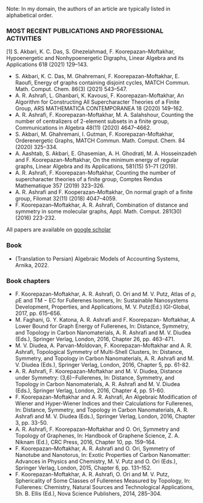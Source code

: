 Note: In my domain, the authors of an article are typically listed in alphabetical order.

### MOST RECENT PUBLICATIONS AND PROFESSIONAL ACTIVITIES
[1] S. Akbari, K. C. Das, S. Ghezelahmad, F. Koorepazan–Moftakhar, Hypoenergetic and Nonhypoenergetic Digraphs, Linear Algebra and its Applications 618 (2021) 129–143.
- S. Akbari, K. C. Das, M. Ghahremani, F. Koorepazan-Moftakhar, E. Raoufi, Energy of graphs containing disjoint cycles, MATCH Commun. Math. Comput. Chem. 86(3) (2021) 543–547.
- A. R. Ashrafi, L. Ghanbari, K. Kavousi, F. Koorepazan-Moftakhar, An Algorithm for Constructing All Supercharacter Theories of a Finite Group, ARS MATHEMATICA CONTEMPORANEA 18
(2020) 149–162.
- A. R. Ashrafi, F. Koorepazan-Moftakhar, M. A. Salahshour, Counting the number of centralizers of 2-element subsets in a finite group, Communications in Algebra 48(11) (2020) 4647–4662.
- S. Akbari, M. Ghahremani, I. Gutman, F. Koorepazan-Moftakhar, Orderenergetic Graphs, MATCH Commun. Math. Comput. Chem. 84 (2020) 325–334.
- A. Aashtab, S. Akbari, E. Ghasemian, A. H. Ghodrati, M. A. Hosseinzadeh and F. Koorepazan-Moftakhar, On the minimum energy of regular graphs, Linear Algebra and its Applications,
581(15) 51–71 (2019).
- A. R. Ashrafi, F. Koorepazan-Moftakhar, Counting the number of supercharacter theories of a finite group, Comptes Rendus Mathematique 357 (2019) 323–326.
- A. R. Ashrafi and F. Kooperazan–Moftakhar, On normal graph of a finite group, Filomat 32(11) (2018) 4047–4059.
- F. Koorepazan–Moftakhar, A. R. Ashrafi, Combination of distance and symmetry in some molecular graphs, Appl. Math. Comput. 281(30) (2016) 223-232.

All papers are available on <a href="https://scholar.google.com/citations?hl=en&user=2ELoRnYAAAAJ">google scholar</a>


### Book
- (Translation to Persian) Algebraic Models of Accounting Systems, Arnika, 2022.

### Book chapters
- F. Koorepazan-Moftakhar, A. R. Ashrafi, O. Ori and M. V. Putz, Atlas of ρ, ρE and TM − EC for Fullerenes Isomers, In: Sustainable Nanosystems Development, Properties, and Applications, M. V. Putz(Ed.) IGI-Global, 2017, pp. 615–656.
- M. Faghani, G. Y. Katona, A. R. Ashrafi and F. Koorepazan- Moftakhar, A Lower Bound for Graph Energy of Fullerenes, In: Distance, Symmetry, and Topology in Carbon Nanomaterials, A. R. Ashrafi and M. V. Diudea (Eds.), Springer Verlag, London, 2016, Chapter 26, pp. 463-471.
- M. V. Diudea, A. Parvan-Moldovan, F. Koorepazan-Moftakhar and A. R. Ashrafi, Topological Symmetry of Multi-Shell Clusters, In: Distance, Symmetry, and Topology in Carbon Nanomaterials, A. R. Ashrafi and M. V. Diudea (Eds.), Springer Verlag, London, 2016, Chapter 5, pp. 61-82.
- A. R. Ashrafi, F. Koorepazan-Moftakhar and M. V. Diudea, Distance under Symmetry: (3,6)−Fullerenes, In: Distance, Symmetry, and Topology in Carbon Nanomaterials, A. R. Ashrafi and M. V. Diudea (Eds.), Springer Verlag, London, 2016, Chapter 4, pp. 51-60.
- F. Koorepazan-Moftakhar and A. R. Ashrafi, An Algebraic Modification of Wiener and Hyper-Wiener Indices and their Calculations for Fullerenes, In: Distance, Symmetry, and Topology in Carbon Nanomaterials, A. R. Ashrafi and M. V. Diudea (Eds.), Springer Verlag, London, 2016, Chapter 3, pp. 33-50.
- A. R. Ashrafi, F. Koorepazan–Moftakhar and O. Ori, Symmetry and Topology of Graphenes, In: Handbook of Graphene Science, Z. A. Niknam (Ed.), CRC Press, 2016, Chapter 10, pp. 159–164.
- F. Koorepazan–Moftakhar, A. R. Ashrafi and O. Ori, Symmetry of Nanotube and Nanotorus, In: Exotic Properties of Carbon Nanomatter: Advances in Physics and Chemistry, M. V. Putz and O. Ori (Eds.), Springer Verlag, London, 2015, Chapter 6, pp. 131–152.
- F. Koorepazan-Moftakhar, A. R. Ashrafi, O. Ori and M. V. Putz, Sphericality of Some Classes of Fullerenes Measured by Topology, In: Fullerenes: Chemistry, Natural Sources and Technological Applications, Sh. B. Ellis (Ed.), Nova Science Publishers, 2014, 285–304.


